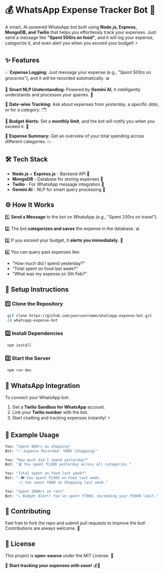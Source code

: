 # 💰 WhatsApp Expense Tracker Bot 🚀

A smart, AI-powered WhatsApp bot built using **Node.js, Express, MongoDB, and Twilio** that helps you effortlessly track your expenses. Just send a message like **"Spent 500rs on food"**, and it will log your expense, categorize it, and even alert you when you exceed your budget! ⚡

## ✨ Features

✅ **Expense Logging:** Just message your expense (e.g., _"Spent 500rs on groceries"_), and it will be recorded automatically. 📊

🔎 **Smart NLP Understanding:** Powered by **Gemini AI**, it intelligently understands and processes your queries. 🤖

📅 **Date-wise Tracking:** Ask about expenses from _yesterday_, a specific _date_, or for a _category_. 🗂️

🚨 **Budget Alerts:** Set a **monthly limit**, and the bot will notify you when you exceed it. 💸

📜 **Expense Summary:** Get an overview of your total spending across different categories. 📉

## 🛠️ Tech Stack

- **Node.js** + **Express.js** - Backend API 🚀
- **MongoDB** - Database for storing expenses 📂
- **Twilio** - For WhatsApp message integration 📲
- **Gemini AI** - NLP for smart query processing 🧠

## ⚙️ How It Works

1️⃣ **Send a Message** to the bot on WhatsApp (e.g., "Spent 200rs on travel").

2️⃣ The bot **categorizes and saves** the expense in the database. 📊

3️⃣ If you exceed your budget, it **alerts you immediately**. 🚨

4️⃣ You can query past expenses like:

- "How much did I spend yesterday?"
- "Total spent on food last week?"
- "What was my expense on 5th Feb?"

## 🚀 Setup Instructions

### 1️⃣ Clone the Repository

```bash
 git clone https://github.com/yourusername/whatsapp-expense-bot.git
 cd whatsapp-expense-bot
```

### 2️⃣ Install Dependencies

```bash
 npm install
```

### 3️⃣ Start the Server

```bash
 npm run dev
```

## 💬 WhatsApp Integration

To connect your WhatsApp bot:

1. Get a **Twilio Sandbox for WhatsApp** account.
2. Link your **Twilio number** with the bot.
3. Start chatting and tracking expenses instantly! ⚡

## 📌 Example Usage

```bash
You: "Spent 800rs on shopping"
Bot: "✅ Expense Recorded: ₹800 (Shopping)"

You: "How much did I spend yesterday?"
Bot: "💰 You spent ₹1200 yesterday across all categories."

You: "Total spent on food last week?"
Bot: "-🍽️ You spent ₹2300 on Food last week.
      -🛒 You spent ₹800 on Shopping last week."

You: "Spent 2000rs on rent"
Bot: "⚠️ Budget Alert! You've spent ₹7000, exceeding your ₹5000 limit."
```

## 🌟 Contributing

Feel free to fork the repo and submit pull requests to improve the bot! Contributions are always welcome. 🤝

## 📜 License

This project is **open-source** under the MIT License. 📝

🚀 **Start tracking your expenses with ease!** 💰📲
